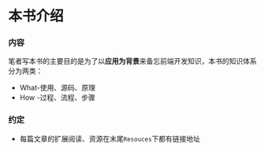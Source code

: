 # 本书介绍
### 内容
笔者写本书的主要目的是为了以**应用为背景**来备忘前端开发知识，本书的知识体系分为两类：

* What-使用、源码、原理
* How -过程、流程、步骤

### 约定
* 每篇文章的扩展阅读、资源在末尾`Resouces`下都有链接地址